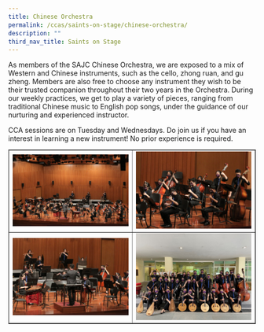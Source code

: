 ```yaml
---
title: Chinese Orchestra
permalink: /ccas/saints-on-stage/chinese-orchestra/
description: ""
third_nav_title: Saints on Stage
---
```

<p>As members of the SAJC Chinese Orchestra, we are exposed to a mix of Western and Chinese instruments, such as the cello, zhong ruan, and gu zheng. Members are also free to choose any instrument they wish to be their trusted companion throughout their two years in the Orchestra. During our weekly practices, we get to play a variety of pieces, ranging from traditional Chinese music to English pop songs, under the guidance of our nurturing and experienced instructor.</p>
<p>CCA sessions are on Tuesday and Wednesdays. Do join us if you have an interest in learning a new instrument! No prior experience is required.</p>
<table style="border-collapse: collapse; width: 100%;" border="1">
<tbody>
<tr>
<td style="width: 50%;"><img src="/images/co1.jpg"></td>
<td style="width: 50%;"><img src="/images/co2.jpg"></td>
</tr>
<tr>
<td style="width: 50%;"><img src="/images/co3.jpg"></td>
<td style="width: 50%;"><img src="/images/co4.jpg"></td>
</tr>
</tbody>
</table>